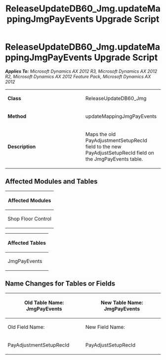 ﻿---
title: ReleaseUpdateDB60_Jmg.updateMappingJmgPayEvents Upgrade Script
TOCTitle: ReleaseUpdateDB60_Jmg.updateMappingJmgPayEvents Upgrade Script
ms:assetid: a043cbf0-95dd-0492-39c3-c6e382b1477f
ms:mtpsurl: https://msdn.microsoft.com/en-us/library/JJ736700(v=AX.60)
ms:contentKeyID: 49710133
ms.date: 05/18/2015
mtps_version: v=AX.60
---

# ReleaseUpdateDB60\_Jmg.updateMappingJmgPayEvents Upgrade Script 


_**Applies To:** Microsoft Dynamics AX 2012 R3, Microsoft Dynamics AX 2012 R2, Microsoft Dynamics AX 2012 Feature Pack, Microsoft Dynamics AX 2012_

<table>
<colgroup>
<col style="width: 50%" />
<col style="width: 50%" />
</colgroup>
<tbody>
<tr class="odd">
<td><p><strong>Class</strong></p></td>
<td><p>ReleaseUpdateDB60_Jmg</p></td>
</tr>
<tr class="even">
<td><p><strong>Method</strong></p></td>
<td><p>updateMappingJmgPayEvents</p></td>
</tr>
<tr class="odd">
<td><p><strong>Description</strong></p></td>
<td><p>Maps the old PayAdjustmentSetupRecId field to the new PayAdjustSetupRecId field on the JmgPayEvents table.</p></td>
</tr>
</tbody>
</table>


## Affected Modules and Tables

<table>
<colgroup>
<col style="width: 100%" />
</colgroup>
<thead>
<tr class="header">
<th><p>Affected Modules</p></th>
</tr>
</thead>
<tbody>
<tr class="odd">
<td><p>Shop Floor Control</p></td>
</tr>
</tbody>
</table>


<table>
<colgroup>
<col style="width: 100%" />
</colgroup>
<thead>
<tr class="header">
<th><p>Affected Tables</p></th>
</tr>
</thead>
<tbody>
<tr class="odd">
<td><p>JmgPayEvents</p></td>
</tr>
</tbody>
</table>


## Name Changes for Tables or Fields

<table>
<colgroup>
<col style="width: 50%" />
<col style="width: 50%" />
</colgroup>
<thead>
<tr class="header">
<th><p>Old Table Name: JmgPayEvents</p></th>
<th><p>New Table Name: JmgPayEvents</p></th>
</tr>
</thead>
<tbody>
<tr class="odd">
<td><p>Old Field Name:</p></td>
<td><p>New Field Name:</p></td>
</tr>
<tr class="even">
<td><p>PayAdjustmentSetupRecId</p></td>
<td><p>PayAdjustSetupRecId</p></td>
</tr>
</tbody>
</table>

  


